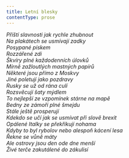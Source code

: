```yaml
---
title: Letní blesky
contentType: prose
---
```


_Příští slavnosti jak rychle zhubnout  
Na plakátech se usmívají zadky  
Posypané pískem  
Rozzářené zdi  
Škvíry plné každodenních úlovků  
Mírně zažloutlých mastných papírů  
Některé jsou přímo z Moskvy  
Jiné poletují jako pozdravy  
Rusky se už od rána culí  
Rozsvěcují šaty mýdlem  
To nejlepší ze vzpomínek stárne na mapě  
Bedny ze zámoří plné šmejdu  
Stále ještě prosperují  
Kdekdo se učí jak se usmívat při slově brexit  
Opálené Italky se překřikují nohama  
Kdyby to byl rybolov nebo alespoň kácení lesa  
Řekne se vůně máty  
Ale ostrovy jsou den ode dne menší  
Živé terče zakutálené do zákulisí_
